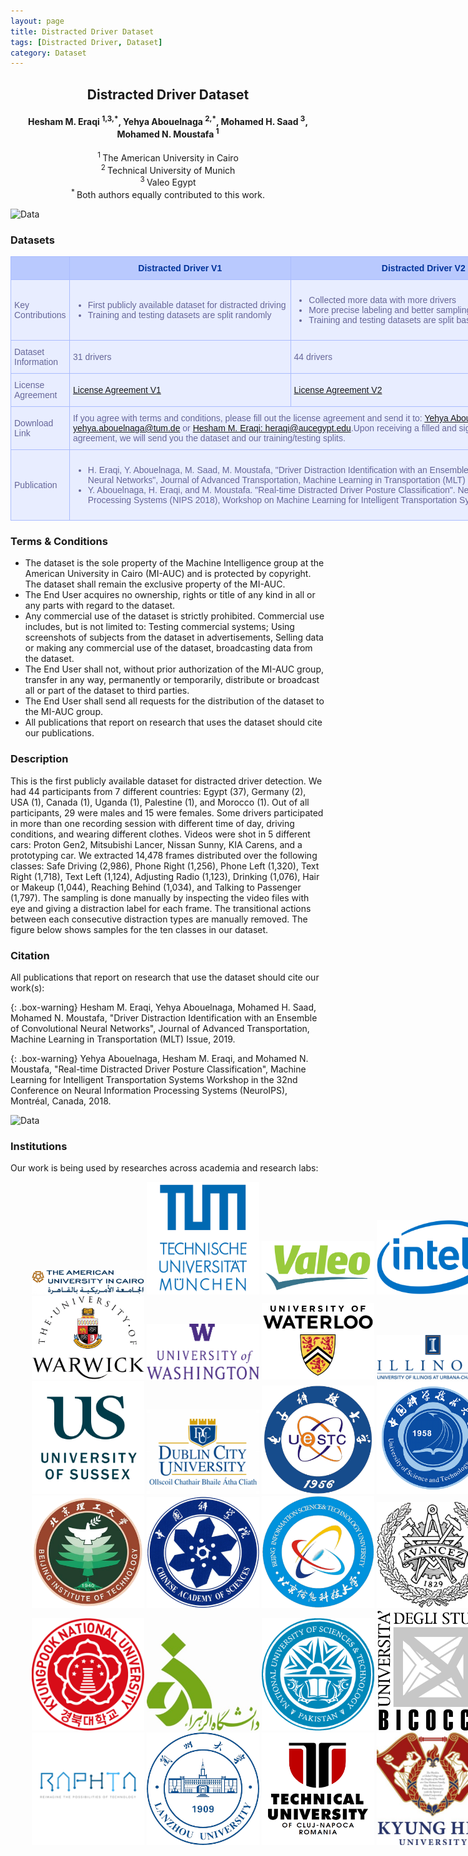 ```yaml
---
layout: page
title: Distracted Driver Dataset
tags: [Distracted Driver, Dataset]
category: Dataset
---
```


<!--- Comments:
subtitle: Machine Intelligence Research Group, the American University in Cairo
For the category as "Pages" I prevent creating the title and posted on header.
-->

<h2 style="text-align: center;"><strong>Distracted Driver Dataset</strong></h2>
<h4 style="text-align: center;"><strong>Hesham M. Eraqi <sup>1,3,*</sup>, Yehya Abouelnaga <sup>2,*</sup>, Mohamed H. Saad <sup>3</sup>, Mohamed N. Moustafa <sup>1</sup></strong></h4>
<p style="text-align: center;"><sup>1 </sup>The American University in Cairo<br /> <sup>2 </sup>Technical University of Munich<br /> <sup>3 </sup>Valeo Egypt<br /> <sup>* </sup>Both authors equally contributed to this work.</p>


![Data](https://heshameraqi.github.io/data/auc.distracted.driver.dataset/Data.png)

### Datasets

<style type="text/css">
.tg  {border-collapse:collapse;border-spacing:0;border-color:#aabcfe;}
.tg td{font-family:Arial, sans-serif;font-size:14px;padding:10px 5px;border-style:solid;border-width:1px;overflow:hidden;word-break:normal;border-color:#aabcfe;color:#669;background-color:#e8edff;}
.tg th{font-family:Arial, sans-serif;font-size:14px;font-weight:normal;padding:10px 5px;border-style:solid;border-width:1px;overflow:hidden;word-break:normal;border-color:#aabcfe;color:#039;background-color:#b9c9fe;}
.tg .tg-s6z2{text-align:center}
.tg .tg-md4w{background-color:#D2E4FC;text-align:left}
.tg .tg-5hgy{background-color:#D2E4FC;text-align:center}
.tg .tg-s268{text-align:left}
</style>
<table class="tg" style="undefined;table-layout: fixed; width: 874px" align="center">
<colgroup>
<col style="width: 94px">
<col style="width: 354px">
<col style="width: 426px">
</colgroup>
  <tr>
    <th class="tg-5e9r"></th>
    <th class="tg-c3ow"><strong>Distracted Driver V1</strong></th>
    <th class="tg-c3ow"><strong>Distracted Driver V2</strong></th>
  </tr>
  <tr>
    <td class="tg-c3ow">Key Contributions</td>
    <td class="tg-0pky">
		<ul class="dashed">
			<li>First publicly available dataset for distracted driving</li>
			<li>Training and testing datasets are split randomly</li>
		</ul>
	</td>
    <td class="tg-0pky">
		<ul class="dashed">
			<li>Collected more data with more drivers</li>
			<li>More precise labeling and better sampling per class</li>
			<li>Training and testing datasets are split based on drivers</li>
		</ul>
	</td>
  </tr>
  <tr>
    <td class="tg-c3ow">Dataset Information</td>
    <td class="tg-c3ow">31 drivers</td>
    <td class="tg-c3ow">44 drivers</td>
  </tr>
  <tr>
    <td class="tg-c3ow">License Agreement</td>
    <td class="tg-c3ow"><a href="https://heshameraqi.github.io/data/auc.distracted.driver.dataset/Distracted_Driver_Dataset_V1_License_Agreement.pdf">License Agreement V1</a></td>
    <td class="tg-c3ow"><a href="https://heshameraqi.github.io/data/auc.distracted.driver.dataset/Distracted_Driver_Dataset_V2_License_Agreement.pdf">License Agreement V2</a></td>
  </tr>
  <tr>
    <td class="tg-c3ow">Download Link</td>
    <td class="tg-c3ow" colspan="2">If you agree with terms and conditions, please fill out the license agreement and send it to: <a href="mailto:yehya.abouelnaga@tum.de">Yehya Abouelnaga: yehya.abouelnaga@tum.de</a> or <a href="mailto:heraqi@aucegypt.edu">Hesham M. Eraqi: heraqi@aucegypt.edu</a>.Upon receiving a filled and signed license agreement, we will send you the dataset and our training/testing splits.</td>
  </tr>
  <tr>
    <td class="tg-c3ow">Publication</td>
    <td class="tg-0pky" colspan="2">
		<ul class="dashed">
			<li>H. Eraqi, Y. Abouelnaga, M. Saad, M. Moustafa, "Driver Distraction Identification with an Ensemble of Convolutional Neural Networks", Journal of Advanced Transportation, Machine Learning in Transportation (MLT) Issue, 2019.</li>
			<li>Y. Abouelnaga, H. Eraqi, and M. Moustafa. "Real-time Distracted Driver Posture Classification". Neural Information Processing Systems (NIPS 2018), Workshop on Machine Learning for Intelligent Transportation Systems, Dec. 2018.</li>
		</ul>
	</td>
  </tr>
</table>


### Terms & Conditions

<td class="tg-0pky" colspan="2">
	<ul class="dashed">
		<li>The dataset is the sole property of the Machine Intelligence group at the American University in Cairo (MI-AUC) and is protected by copyright. The dataset shall remain the exclusive property of the MI-AUC.</li>
		<li>The End User acquires no ownership, rights or title of any kind in all or any parts with regard to the dataset.</li>
		<li>Any commercial use of the dataset is strictly prohibited. Commercial use includes, but is not limited to: Testing commercial systems; Using screenshots of subjects from the dataset in advertisements, Selling data or making any commercial use of the dataset, broadcasting data from the dataset.</li>
		<li>The End User shall not, without prior authorization of the MI-AUC group, transfer in any way, permanently or temporarily, distribute or broadcast all or part of the dataset to third parties.</li>
		<li>The End User shall send all requests for the distribution of the dataset to the MI-AUC group.</li>
		<li>All publications that report on research that uses the dataset should cite our publications.</li>
	</ul>
</td>

### Description

This is the first publicly available dataset for distracted driver detection. We had 44 participants from 7 different countries: Egypt (37), Germany (2), USA (1), Canada (1), Uganda (1), Palestine (1), and Morocco (1). Out of all participants, 29 were males and 15 were females. Some drivers participated in more than one recording session with different time of day, driving conditions, and wearing different clothes.
Videos were shot in 5 different cars: Proton Gen2, Mitsubishi Lancer, Nissan Sunny, KIA Carens, and a prototyping car. We extracted 14,478 frames distributed over the following classes: Safe Driving (2,986), Phone Right (1,256), Phone Left (1,320), Text Right (1,718), Text Left (1,124), Adjusting Radio (1,123), Drinking (1,076), Hair or Makeup (1,044), Reaching Behind (1,034), and Talking to Passenger (1,797). The sampling is done manually by inspecting the video files with eye and giving a distraction label for each frame. The transitional actions between each consecutive distraction types are manually removed. The figure below shows samples for the ten classes in our dataset.

### Citation

All publications that report on research that use the dataset should cite our work(s):

{: .box-warning}
Hesham M. Eraqi, Yehya Abouelnaga, Mohamed H. Saad, Mohamed N. Moustafa, "Driver Distraction Identification with an Ensemble of Convolutional Neural Networks", Journal of Advanced Transportation, Machine Learning in Transportation (MLT) Issue, 2019.

{: .box-warning}
Yehya Abouelnaga, Hesham M. Eraqi, and Mohamed N. Moustafa, "Real-time Distracted Driver Posture Classification", Machine Learning for Intelligent Transportation Systems Workshop in the 32nd Conference on Neural Information Processing Systems (NeuroIPS), Montréal, Canada, 2018.

![Data](https://heshameraqi.github.io/data/auc.distracted.driver.dataset/System.png)

### Institutions

Our work is being used by researches across academia and research labs:
<div class="row" style="width:800px; margin:0 auto;" align="center"> 
  <div class="column">
    <img src="/data/auc.distracted.driver.dataset/logos/auc.jpg" width="180" />
	<img src="/data/auc.distracted.driver.dataset/logos/tum.gif" width="180" />
	<img src="/data/auc.distracted.driver.dataset/logos/valeo.png" width="180" />
	<img src="/data/auc.distracted.driver.dataset/logos/intel.png" width="180" />
  </div>
  <div class="column">
	<img src="/data/auc.distracted.driver.dataset/logos/university-of-warwick.png" width="180" />
	<img src="/data/auc.distracted.driver.dataset/logos/washington.edu.png" width="180" />
	<img src="/data/auc.distracted.driver.dataset/logos/University-of-Waterloo.png" width="180" />
	<img src="/data/auc.distracted.driver.dataset/logos/university_of_illinois.gif" width="180" />
  </div>
  <div class="column">
	<img src="/data/auc.distracted.driver.dataset/logos/University_of_Sussex_Logo.png" width="180" />
	<img src="/data/auc.distracted.driver.dataset/logos/DCU_Three_Castles.png" width="180" />
	<img src="/data/auc.distracted.driver.dataset/logos/uestc.png" width="180" />
	<img src="/data/auc.distracted.driver.dataset/logos/ustc.png" width="180" />
  </div>
  <div class="column">
	<img src="/data/auc.distracted.driver.dataset/logos/beijing-institute-of-technology.png" width="180" />
	<img src="/data/auc.distracted.driver.dataset/logos/chinese-academy-of-sciences.png" width="180" />
	<img src="/data/auc.distracted.driver.dataset/logos/beijing_info_tech_uni_logo.png" width="180" />
	<img src="/data/auc.distracted.driver.dataset/logos/chalmers.png" width="180" />
  </div>
  <div class="column">
	<img src="/data/auc.distracted.driver.dataset/logos/kyungpook.png" width="180" />
	<img src="/data/auc.distracted.driver.dataset/logos/alzahra_university.jpg" width="180" />
	<img src="/data/auc.distracted.driver.dataset/logos/national_usct_pakistan.png" width="180" />
	<img src="/data/auc.distracted.driver.dataset/logos/UNIMIB-LOGO.png" width="180" />
  </div>
  <div class="column">
	<img src="/data/auc.distracted.driver.dataset/logos/raphta.png" width="180" />
	<img src="/data/auc.distracted.driver.dataset/logos/Lanzhou_Univ_logo.png" width="180" />
	<img src="/data/auc.distracted.driver.dataset/logos/technical-university-cluj-napoca-romania.png" width="180" />
	<img src="/data/auc.distracted.driver.dataset/logos/kyunghee-university.jpg" width="180" />
  </div>
</div>
